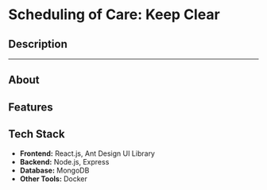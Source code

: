 # Scheduling of Care: Keep Clear

## Description

---

## About

## Features

## Tech Stack
- **Frontend:** React.js, Ant Design UI Library
- **Backend:** Node.js, Express
- **Database:** MongoDB
- **Other Tools:** Docker